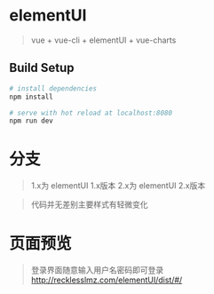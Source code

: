 # elementUI

> vue + vue-cli + elementUI + vue-charts

## Build Setup

```bash
# install dependencies
npm install

# serve with hot reload at localhost:8080
npm run dev
```
# 分支
> 1.x为 elementUI 1.x版本
> 2.x为 elementUI 2.x版本

> 代码并无差别主要样式有轻微变化

# 页面预览
> 登录界面随意输入用户名密码即可登录
<http://recklesslmz.com/elementUI/dist/#/>
